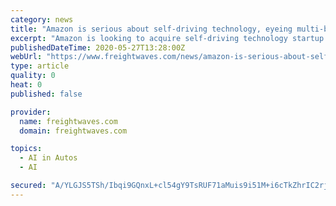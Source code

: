 ```yaml
---
category: news
title: "Amazon is serious about self-driving technology, eyeing multi-billion dollar acquisition"
excerpt: "Amazon is looking to acquire self-driving technology startup Zoox, with talks being underway between the two companies."
publishedDateTime: 2020-05-27T13:28:00Z
webUrl: "https://www.freightwaves.com/news/amazon-is-serious-about-self-driving-technology-eyeing-multi-billion-dollar-acquisition"
type: article
quality: 0
heat: 0
published: false

provider:
  name: freightwaves.com
  domain: freightwaves.com

topics:
  - AI in Autos
  - AI

secured: "A/YLGJS5TSh/Ibqi9GQnxL+cl54gY9TsRUF71aMuis9i51M+i6cTkZhrIC2rjiZXZ/YKBRwX6FbltugM4vyZ2OozL2cxX0CLLBKAthDehIiU84/YDl6fVDkx3wWgr3e1lx/BLnWIjr505ABAC1PoXLkeqefYJccKNcpUckyZswd3NMDdi5rQIcHRSu0sr0DYHhy20ul6aD/2jojm/1kVlIPW7wY4O+YCHjTMpzMyp0ifO/aU3UTNzipL6LJldA4rQCdSZ6V5xC4KfN2VKk91fh9/hKpIE68pthVpdkBtSYgHR2P62yyk4kcwXzFey1UK4+4JHABJ3daFK2KeLotoNugH0uiNHD+b1YrgkDLMQ/BMgQp84Owwc2e5BwD1urQcG3vp9dImJ2yqsob3uDDHYmflM28rZ3GKMEK/7Pn8Noovk10taGVPn1rZbNBsp+T2nJIpQJflR00GGP3wy0xIWJ12EN5u56ljHtNQlfouiIs=;0/9b8n0xOo2RxwF4xx1aIQ=="
---
```


